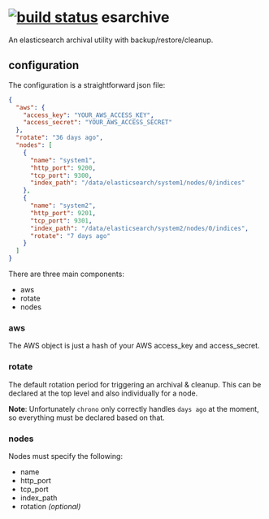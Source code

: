 [![build status](https://secure.travis-ci.org/seryl/esarchive.png)](http://travis-ci.org/seryl/esarchive)
esarchive
=========

An elasticsearch archival utility with backup/restore/cleanup.

configuration
-------------

The configuration is a straightforward json file:

```json
{
  "aws": {
    "access_key": "YOUR_AWS_ACCESS_KEY",
    "access_secret": "YOUR_AWS_ACCESS_SECRET"
  },
  "rotate": "36 days ago",
  "nodes": [
    {
      "name": "system1",
      "http_port": 9200,
      "tcp_port": 9300,
      "index_path": "/data/elasticsearch/system1/nodes/0/indices"
    },
    {
      "name": "system2",
      "http_port": 9201,
      "tcp_port": 9301,
      "index_path": "/data/elasticsearch/system2/nodes/0/indices",
      "rotate": "7 days ago"
    }
  ]
}
```

There are three main components:

* aws
* rotate
* nodes

### aws

The AWS object is just a hash of your AWS access_key and access_secret.

### rotate

The default rotation period for triggering an archival & cleanup.
This can be declared at the top level and also individually for a node.

__Note__: Unfortunately `chrono` only correctly handles `days ago` at the moment, so everything must be declared based on that.

### nodes

Nodes must specify the following:

* name
* http_port
* tcp_port
* index_path
* rotation _(optional)_
